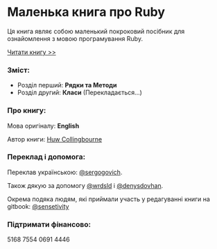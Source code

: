 # Маленька книга про Ruby

Ця книга являє собою маленький покроковий посібник для ознайомлення з мовою програмування Ruby.



[Читати книгу &gt;&gt;](https://sergogovich.gitbooks.io/littlebookrb/content/)

### Зміст:

* Розділ перший: **Рядки та Методи**
* Розділ другий: **Класи** \(Перекладається...\)

### Про книгу:

Мова оригіналу: **English**

Автор книги: [Huw Collingbourne](https://twitter.com/huwcol)

### Переклад і допомога:

Переклав українською: [@sergogovich](https://twitter.com/sergogovich).

Також дякую за допомогу [@wrdsld](https://twitter.com/wrdsld) і [@denysdovhan](https://twitter.com/denysdovhan).

Окрема подяка людям, які приймали участь у редагуванні книги на gitbook: [@sensetivity](https://github.com/Sensetivity)

### Підтримати фінансово:

5168 7554 0691 4446


